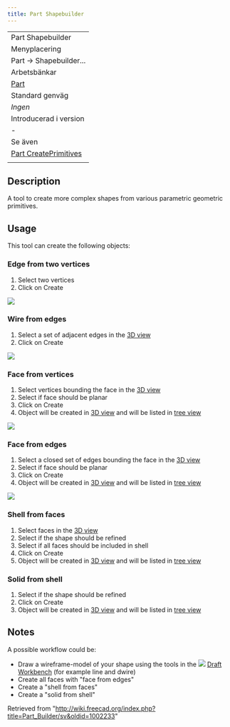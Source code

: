 ```yaml
---
title: Part Shapebuilder
---
```

|  |
| --- |
| Part Shapebuilder |
| Menyplacering |
| Part -> Shapebuilder... |
| Arbetsbänkar |
| [Part](/Part_Workbench/sv "Part Workbench/sv") |
| Standard genväg |
| *Ingen* |
| Introducerad i version |
| - |
| Se även |
| [Part CreatePrimitives](/Part_CreatePrimitives/sv "Part CreatePrimitives/sv") |
|  |

## Description

A tool to create more complex shapes from various parametric geometric primitives.

## Usage

This tool can create the following objects:

### Edge from two vertices

1. Select two vertices
2. Click on Create

![](/images/Edge_from_verts-1.gif)

### Wire from edges

1. Select a set of adjacent edges in the [3D view](/3D_view "3D view")
2. Click on Create

![](/images/Wire_from_edges-1.gif)

### Face from vertices

1. Select vertices bounding the face in the [3D view](/3D_view "3D view")
2. Select if face should be planar
3. Click on Create
4. Object will be created in [3D view](/3D_view "3D view") and will be listed in [tree view](/Tree_view "Tree view")

![](/images/Face_from_verts.gif)

### Face from edges

1. Select a closed set of edges bounding the face in the [3D view](/3D_view "3D view")
2. Select if face should be planar
3. Click on Create
4. Object will be created in [3D view](/3D_view "3D view") and will be listed in [tree view](/Tree_view "Tree view")

![](/images/Face_from_edges.gif)

### Shell from faces

1. Select faces in the [3D view](/3D_view "3D view")
2. Select if the shape should be refined
3. Select if all faces should be included in shell
4. Click on Create
5. Object will be created in [3D view](/3D_view "3D view") and will be listed in [tree view](/Tree_view "Tree view")

### Solid from shell

1. Select if the shape should be refined
2. Click on Create
3. Object will be created in [3D view](/3D_view "3D view") and will be listed in [tree view](/Tree_view "Tree view")

## Notes

A possible workflow could be:

* Draw a wireframe-model of your shape using the tools in the ![](/images/Workbench_Draft.svg) [Draft Workbench](/Draft_Workbench "Draft Workbench") (for example line and dwire)
* Create all faces with "face from edges"
* Create a "shell from faces"
* Create a "solid from shell"

Retrieved from "<http://wiki.freecad.org/index.php?title=Part_Builder/sv&oldid=1002233>"